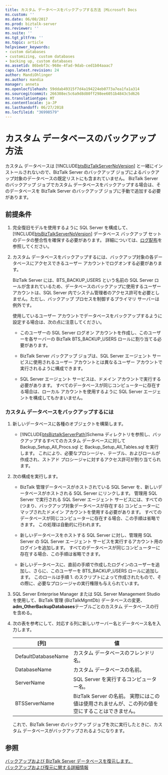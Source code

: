 ```yaml
---
title: カスタム データベースをバックアップする方法 |Microsoft Docs
ms.custom: ''
ms.date: 06/08/2017
ms.prod: biztalk-server
ms.reviewer: ''
ms.suite: ''
ms.tgt_pltfrm: ''
ms.topic: article
helpviewer_keywords:
- custom databases
- customizing, custom databases
- backing up, custom databases
ms.assetid: 86bebf3c-968e-4fad-9dab-ced1b04aaac7
caps.latest.revision: 24
author: MandiOhlinger
ms.author: mandia
manager: anneta
ms.openlocfilehash: 59ddab49315f7d4a194224eb0773a7ea1fa1a314
ms.sourcegitcommit: 266308ec5c6a9d8d80ff298ee6051b4843c5d626
ms.translationtype: MT
ms.contentlocale: ja-JP
ms.lasthandoff: 06/27/2018
ms.locfileid: "36998579"
---
```

# <a name="how-to-back-up-custom-databases"></a>カスタム データベースのバックアップ方法
カスタム データベースは [!INCLUDE[btsBizTalkServerNoVersion](../includes/btsbiztalkservernoversion-md.md)] と一緒にインストールされないので、BizTalk Server のバックアップ ジョブによるバックアップ対象のデータベースの既定リストにも含まれていません。 BizTalk Server のバックアップ ジョブでカスタム データベースをバックアップする場合は、そのデータベースを BizTalk Server のバックアップ ジョブに手動で追加する必要があります。  
  
## <a name="prerequisites"></a>前提条件  
  
1. 完全復旧モデルを使用するように SQL Server を構成して、[!INCLUDE[btsBizTalkServerNoVersion](../includes/btsbiztalkservernoversion-md.md)] データベース バックアップ セットのデータの整合性を確保する必要があります。  詳細については、[ログ配布](../core/log-shipping.md)を参照してください。  
  
2. カスタム データベースをバックアップするには、バックアップ対象の各データベースにアクセスできるユーザー アカウントでログオンする必要があります。  
  
    BizTalk Server には、BTS_BACKUP_USERS という名前の SQL Server ロールが含まれているため、データベースのバックアップに使用するユーザー アカウントは、SQL Server 内でシステム管理者のアクセス許可を必要としません。ただし、バックアップ プロセスを制御するプライマリ サーバーは例外です。  
  
    使用しているユーザー アカウントでデータベースをバックアップするように設定する場合は、次の点に注意してください。  
  
   -   このユーザーの SQL Server ログオン アカウントを作成し、このユーザーを各サーバーの BizTalk BTS_BACKUP_USERS ロールに割り当てる必要があります。  
  
   -   BizTalk Server バックアップ ジョブは、SQL Server エージェント サービスに使用されるユーザー アカウントとは異なるユーザー アカウントで実行されるように構成できます。  
  
   -   SQL Server エージェント サービスは、ドメイン アカウントで実行する必要があります。 すべてのデータベースが同じコンピューターに存在する場合は、ローカル アカウントを使用するように SQL Server エージェントを構成してもかまいません。  
  
### <a name="to-back-up-custom-databases"></a>カスタム データベースをバックアップするには  
  
1. 新しいデータベースに各種のオブジェクトを構築します。  
  
   - [!INCLUDE[btsBiztalkServerPath](../includes/btsbiztalkserverpath-md.md)]Schema ディレクトリを参照し、バックアップするすべてのカスタム データベースに対して Backup_Setup_All_Procs.sql と Backup_Setup_All_Tables.sql を実行します。 これにより、必要なプロシージャ、テーブル、およびロールが作成され、ストアド プロシージャに対するアクセス許可が割り当てられます。  
  
2. 次の構成を実行します。  
  
   -   BizTalk 管理データベースがホストされている SQL Server を、新しいデータベースがホストされる SQL Server にリンクします。 管理用 SQL Server で実行される SQL Server エージェント サービスには、すべての (つまり、バックアップ対象データベースが存在する) コンピューターにマップされたドメイン アカウントを使用する必要があります。 すべてのデータベースが同じコンピューターに存在する場合、この手順は省略できます。 この処理は自動的に行われます。  
  
   -   新しいデータベースをホストする SQL Server に対し、管理用 SQL Server の SQL Server エージェント サービスを実行するアカウント用のログインを追加します。 すべてのデータベースが同じコンピューターに存在する場合、この手順は省略できます。  
  
   -   新しいデータベースに、直前の手順で作成したログインのユーザーを追加し、さらに、このユーザーを BTS_BACKUP_USERS ロールに追加します。 このロールは手順 1. のスクリプトによって作成されたもので、その際に、必要なプロシージャの実行権限も与えられています。  
  
3. SQL Server Enterprise Manager または SQL Server Management Studio を使用して、BizTalk 管理 (BizTalkMgmtDb) データベースの変更、 **adm_OtherBackupDatabases**テーブルごとのカスタム データベースの行を含める。  
  
4. 次の表を参考にして、対応する列に新しいサーバー名とデータベース名を入力します。  
  
   |[列]|値|  
   |------------|-----------|  
   |DefaultDatabaseName|カスタム データベースのフレンドリ名。|  
   |DatabaseName|カスタム データベースの名前。|  
   |ServerName|SQL Server を実行するコンピューター名。|  
   |BTSServerName|BizTalk Server の名前。 実際にはこの値は使用されませんが、この列の値を空にすることはできません。|  
  
   これで、BizTalk Server のバックアップ ジョブを次に実行したときに、カスタム データベースがバックアップされるようになります。  
  
## <a name="see-also"></a>参照  
 [バックアップおよび BizTalk Server データベースを復元します。](../core/backing-up-and-restoring-biztalk-server-databases.md)   
 [バックアップおよび復元に関する詳細情報](../core/advanced-information-about-backup-and-restore1.md)